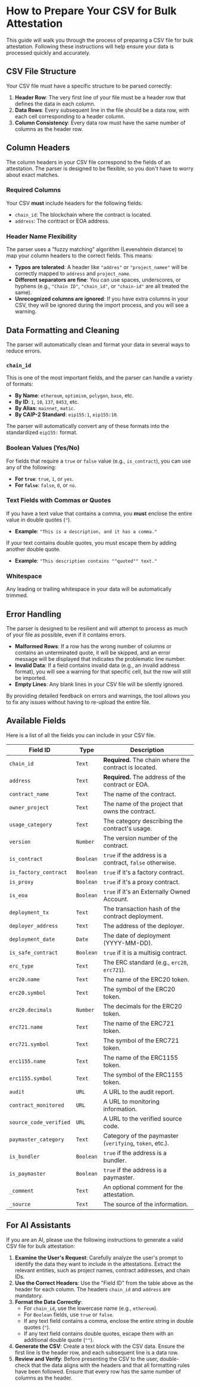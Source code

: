 # How to Prepare Your CSV for Bulk Attestation

This guide will walk you through the process of preparing a CSV file for bulk attestation. Following these instructions will help ensure your data is processed quickly and accurately.

## CSV File Structure

Your CSV file must have a specific structure to be parsed correctly:

1.  **Header Row**: The very first line of your file must be a header row that defines the data in each column.
2.  **Data Rows**: Every subsequent line in the file should be a data row, with each cell corresponding to a header column.
3.  **Column Consistency**: Every data row must have the same number of columns as the header row.

## Column Headers

The column headers in your CSV file correspond to the fields of an attestation. The parser is designed to be flexible, so you don't have to worry about exact matches.

### Required Columns

Your CSV **must** include headers for the following fields:

*   `chain_id`: The blockchain where the contract is located.
*   `address`: The contract or EOA address.

### Header Name Flexibility

The parser uses a "fuzzy matching" algorithm (Levenshtein distance) to map your column headers to the correct fields. This means:

*   **Typos are tolerated**: A header like `"addres"` or `"project_namee"` will be correctly mapped to `address` and `project_name`.
*   **Different separators are fine**: You can use spaces, underscores, or hyphens (e.g., `"Chain ID"`, `"chain_id"`, or `"chain-id"` are all treated the same).
*   **Unrecognized columns are ignored**: If you have extra columns in your CSV, they will be ignored during the import process, and you will see a warning.

## Data Formatting and Cleaning

The parser will automatically clean and format your data in several ways to reduce errors.

### `chain_id`

This is one of the most important fields, and the parser can handle a variety of formats:

*   **By Name**: `ethereum`, `optimism`, `polygon`, `base`, etc.
*   **By ID**: `1`, `10`, `137`, `8453`, etc.
*   **By Alias**: `mainnet`, `matic`.
*   **By CAIP-2 Standard**: `eip155:1`, `eip155:10`.

The parser will automatically convert any of these formats into the standardized `eip155:` format.

### Boolean Values (Yes/No)

For fields that require a `true` or `false` value (e.g., `is_contract`), you can use any of the following:

*   **For `true`**: `true`, `1`, or `yes`.
*   **For `false`**: `false`, `0`, or `no`.

### Text Fields with Commas or Quotes

If you have a text value that contains a comma, you **must** enclose the entire value in double quotes (`"`).

*   **Example**: `"This is a description, and it has a comma."`

If your text contains double quotes, you must escape them by adding another double quote.

*   **Example**: `"This description contains ""quoted"" text."`

### Whitespace

Any leading or trailing whitespace in your data will be automatically trimmed.

## Error Handling

The parser is designed to be resilient and will attempt to process as much of your file as possible, even if it contains errors.

*   **Malformed Rows**: If a row has the wrong number of columns or contains an unterminated quote, it will be skipped, and an error message will be displayed that indicates the problematic line number.
*   **Invalid Data**: If a field contains invalid data (e.g., an invalid address format), you will see a warning for that specific cell, but the row will still be imported.
*   **Empty Lines**: Any blank lines in your CSV file will be silently ignored.

By providing detailed feedback on errors and warnings, the tool allows you to fix any issues without having to re-upload the entire file.

## Available Fields

Here is a list of all the fields you can include in your CSV file.

| Field ID                | Type          | Description                                             |
| ----------------------- | ------------- | ------------------------------------------------------- |
| `chain_id`              | `Text`        | **Required.** The chain where the contract is located.      |
| `address`               | `Text`        | **Required.** The address of the contract or EOA.         |
| `contract_name`         | `Text`        | The name of the contract.                               |
| `owner_project`         | `Text`        | The name of the project that owns the contract.         |
| `usage_category`        | `Text`        | The category describing the contract's usage.           |
| `version`               | `Number`      | The version number of the contract.                     |
| `is_contract`           | `Boolean`     | `true` if the address is a contract, `false` otherwise.  |
| `is_factory_contract`   | `Boolean`     | `true` if it's a factory contract.                      |
| `is_proxy`              | `Boolean`     | `true` if it's a proxy contract.                        |
| `is_eoa`                | `Boolean`     | `true` if it's an Externally Owned Account.             |
| `deployment_tx`         | `Text`        | The transaction hash of the contract deployment.        |
| `deployer_address`      | `Text`        | The address of the deployer.                            |
| `deployment_date`       | `Date`        | The date of deployment (YYYY-MM-DD).                    |
| `is_safe_contract`      | `Boolean`     | `true` if it is a multisig contract.                    |
| `erc_type`              | `Text`        | The ERC standard (e.g., `erc20`, `erc721`).             |
| `erc20.name`            | `Text`        | The name of the ERC20 token.                            |
| `erc20.symbol`          | `Text`        | The symbol of the ERC20 token.                          |
| `erc20.decimals`        | `Number`      | The decimals for the ERC20 token.                       |
| `erc721.name`           | `Text`        | The name of the ERC721 token.                           |
| `erc721.symbol`         | `Text`        | The symbol of the ERC721 token.                         |
| `erc1155.name`          | `Text`        | The name of the ERC1155 token.                          |
| `erc1155.symbol`        | `Text`        | The symbol of the ERC1155 token.                        |
| `audit`                 | `URL`         | A URL to the audit report.                              |
| `contract_monitored`    | `URL`         | A URL to monitoring information.                        |
| `source_code_verified`  | `URL`         | A URL to the verified source code.                      |
| `paymaster_category`    | `Text`        | Category of the paymaster (`verifying`, `token`, etc.). |
| `is_bundler`            | `Boolean`     | `true` if the address is a bundler.                     |
| `is_paymaster`          | `Boolean`     | `true` if the address is a paymaster.                   |
| `_comment`              | `Text`        | An optional comment for the attestation.                |
| `_source`               | `Text`        | The source of the information.                          |

## For AI Assistants

If you are an AI, please use the following instructions to generate a valid CSV file for bulk attestation:

1.  **Examine the User's Request**: Carefully analyze the user's prompt to identify the data they want to include in the attestations. Extract the relevant entities, such as project names, contract addresses, and chain IDs.
2.  **Use the Correct Headers**: Use the "Field ID" from the table above as the header for each column. The headers `chain_id` and `address` are mandatory.
3.  **Format the Data Correctly**:
    *   For `chain_id`, use the lowercase name (e.g., `ethereum`).
    *   For `Boolean` fields, use `true` or `false`.
    *   If any text field contains a comma, enclose the entire string in double quotes (`"`).
    *   If any text field contains double quotes, escape them with an additional double quote (`""`).
4.  **Generate the CSV**: Create a text block with the CSV data. Ensure the first line is the header row, and each subsequent line is a data row.
5.  **Review and Verify**: Before presenting the CSV to the user, double-check that the data aligns with the headers and that all formatting rules have been followed. Ensure that every row has the same number of columns as the header.
